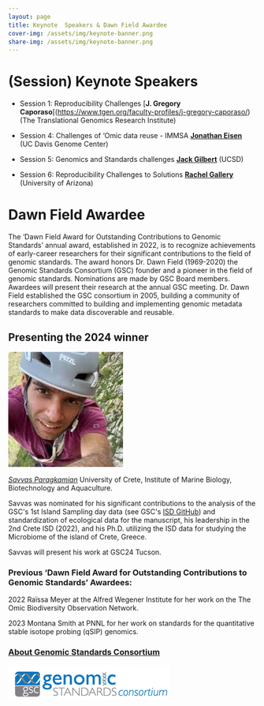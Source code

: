```yaml
---
layout: page
title: Keynote  Speakers & Dawn Field Awardee
cover-img: /assets/img/keynote-banner.png
share-img: /assets/img/keynote-banner.png
---
```


# (Session) Keynote Speakers

* Session 1: Reproducibility Challenges
[**J. Gregory Caporaso**[(https://www.tgen.org/faculty-profiles/j-gregory-caporaso/) (The Translational Genomics Research Institute)

* Session 4: Challenges of ‘Omic data reuse - IMMSA
[**Jonathan Eisen**](https://biology.ucdavis.edu/people/jonathan-eisen) (UC Davis Genome Center)

* Session 5: Genomics and Standards challenges
[**Jack Gilbert**](https://gilbertlab.ucsd.edu/) (UCSD)

* Session 6: Reproducibility Challenges to Solutions
[**Rachel Gallery**](https://nature.arizona.edu/rachel-gallery) (University of Arizona)


# Dawn Field Awardee 

The ‘Dawn Field Award for Outstanding Contributions to Genomic Standards’ annual award, established in 2022, is to recognize achievements of early-career researchers for their significant contributions to the field of genomic standards. The award honors Dr. Dawn Field (1969-2020) the Genomic Standards Consortium (GSC) founder and a pioneer in the field of genomic standards. Nominations are made by GSC Board members. Awardees will present their research at the annual GSC meeting. Dr. Dawn Field established the GSC consortium in 2005, building a community of researchers committed to building and implementing genomic metadata standards to make data discoverable and reusable. 

## Presenting the 2024 winner

![](../assets/img/SavvasParagkamian.jpg) 

*[Savvas Paragkamian](https://www.linkedin.com/in/savvas-paragkamian-741538182)*
University of Crete, Institute of Marine Biology, Biotechnology and Aquaculture. 

Savvas was nominated for his significant contributions to the analysis of the GSC's 1st Island Sampling day data (see GSC's [ISD GitHub](https://github.com/GenomicsStandardsConsortium/ISD)) and standardization of ecological data for the manuscript, his leadership in the 2nd Crete ISD (2022), and his Ph.D. utilizing the ISD data for studying the Microbiome of the island of Crete, Greece.

Savvas will present his work at GSC24 Tucson.


### Previous ‘Dawn Field Award for Outstanding Contributions to Genomic Standards’ Awardees:

2022
Raïssa Meyer at the Alfred Wegener Institute for her work on the The Omic Biodiversity Observation Network.

2023
Montana Smith at PNNL for her work on standards for the quantitative stable isotope probing (qSIP) genomics.




### [About Genomic Standards Consortium](https://www.gensc.org/)
![GenSC logo](../assets/img/gsc_logo_sml.png)







